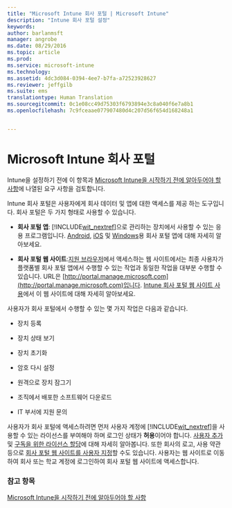 ```yaml
---
title: "Microsoft Intune 회사 포털 | Microsoft Intune"
description: "Intune 회사 포털 설정"
keywords: 
author: barlanmsft
manager: angrobe
ms.date: 08/29/2016
ms.topic: article
ms.prod: 
ms.service: microsoft-intune
ms.technology: 
ms.assetid: 4dc3d084-0394-4ee7-b7fa-a72523928627
ms.reviewer: jeffgilb
ms.suite: ems
translationtype: Human Translation
ms.sourcegitcommit: 0c1e08cc49d75303f6793894e3c8a040f6e7a8b1
ms.openlocfilehash: 7c9fceaae077907480d4c207d56f654d168248a1


---
```


# Microsoft Intune 회사 포털

Intune을 설정하기 전에 이 항목과 [Microsoft Intune을 시작하기 전에 알아두어야 할 사항](what-to-know-before-you-start-microsoft-intune.md)에 나열된 요구 사항을 검토합니다.

Intune 회사 포털은 사용자에게 회사 데이터 및 앱에 대한 액세스를 제공 하는 도구입니다. 회사 포털은 두 가지 형태로 사용할 수 있습니다.

-   **회사 포털 앱**: [!INCLUDE[wit_nextref](../includes/wit_nextref_md.md)]으로 관리하는 장치에서 사용할 수 있는 응용 프로그램입니다. [Android](/Intune/EndUser/using-your-android-device-with-intune), [iOS](/Intune/EndUser/using-your-ios-or-mac-os-x-device-with-intune) 및 [Windows](/Intune/EndUser/using-your-windows-device-with-intune)용 회사 포털 앱에 대해 자세히 알아보세요.


- **회사 포털 웹 사이트**:[지원 브라우저](supported-web-browsers.md)에서 액세스하는 웹 사이트에서는 최종 사용자가 플랫폼별 회사 포털 앱에서 수행할 수 있는 작업과 동일한 작업을 대부분 수행할 수 있습니다. URL은 [http://portal.manage.microsoft.com](http://portal.manage.microsoft.com)입니다. [Intune 회사 포털 웹 사이트 사용](/Intune/EndUser/using-the-intune-company-portal-website)에서 이 웹 사이트에 대해 자세히 알아보세요.

사용자가 회사 포털에서 수행할 수 있는 몇 가지 작업은 다음과 같습니다.

-   장치 등록

-   장치 상태 보기

-   장치 초기화

-   암호 다시 설정

-   원격으로 장치 잠그기

-   조직에서 배포한 소프트웨어 다운로드

-   IT 부서에 지원 문의

사용자가 회사 포털에 액세스하려면 먼저 사용자 계정에 [!INCLUDE[wit_nextref](../includes/wit_nextref_md.md)]을 사용할 수 있는 라이선스를 부여해야 하며 로그인 상태가 **허용**이어야 합니다. [사용자 추가](start-with-a-paid-subscription-to-microsoft-intune-step-3.md) 및 [구독을 위한 라이선스 할당](start-with-a-paid-subscription-to-microsoft-intune-step-4.md)에 대해 자세히 알아봅니다. 또한 회사의 로고, 사용 약관 등으로 [회사 포털 웹 사이트를 사용자 지정](start-with-a-paid-subscription-to-microsoft-intune-step-7.md)할 수도 있습니다. 사용자는 웹 사이트로 이동하여 회사 또는 학교 계정에 로그인하여 회사 포털 웹 사이트에 액세스합니다.

### 참고 항목
[Microsoft Intune을 시작하기 전에 알아두어야 할 사항](what-to-know-before-you-start-microsoft-intune.md)



<!--HONumber=Aug16_HO5-->


